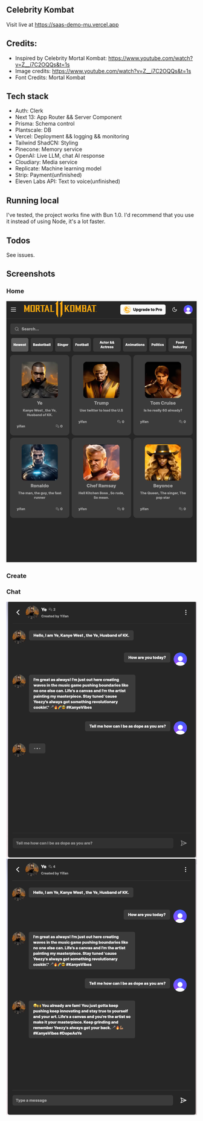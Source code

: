 ## Celebrity Kombat

Visit live at https://saas-demo-mu.vercel.app

## Credits:

- Inspired by Celebrity Mortal Kombat: https://www.youtube.com/watch?v=Z__i7C2OQQs&t=1s
- Image credits: https://www.youtube.com/watch?v=Z__i7C2OQQs&t=1s
- Font Credits: Mortal Kombat

## Tech stack

- Auth: Clerk
- Next 13: App Router && Server Component
- Prisma: Schema control
- Plantscale: DB
- Vercel: Deployment && logging && monitoring
- Tailwind ShadCN: Styling
- Pinecone: Memory service
- OpenAI: Live LLM, chat AI response
- Cloudiary: Media service
- Replicate: Machine learning model
- Strip: Payment(unfinished)
- Eleven Labs API: Text to voice(unfinished)

## Running local

I've tested, the project works fine with Bun 1.0. I'd recommend that you use it instead of using Node, it's a lot faster.

## Todos

See issues.

## Screenshots

### Home

![home](public/readme-images/home.png)

### Create

### Chat

![Chat](public/readme-images/chat-in-response.png)
![Chat](public/readme-images/chat.png)
